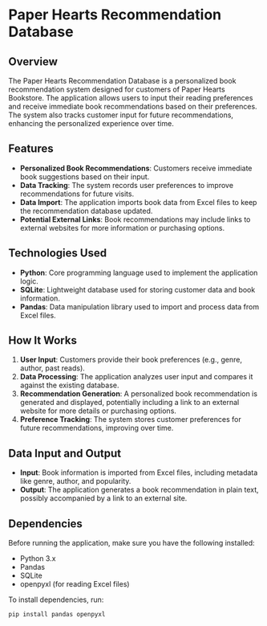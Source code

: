 # Paper Hearts Recommendation Database

## Overview

The Paper Hearts Recommendation Database is a personalized book recommendation system designed for customers of Paper Hearts Bookstore. The application allows users to input their reading preferences and receive immediate book recommendations based on their preferences. The system also tracks customer input for future recommendations, enhancing the personalized experience over time.

## Features

- **Personalized Book Recommendations**: Customers receive immediate book suggestions based on their input.
- **Data Tracking**: The system records user preferences to improve recommendations for future visits.
- **Data Import**: The application imports book data from Excel files to keep the recommendation database updated.
- **Potential External Links**: Book recommendations may include links to external websites for more information or purchasing options.

## Technologies Used

- **Python**: Core programming language used to implement the application logic.
- **SQLite**: Lightweight database used for storing customer data and book information.
- **Pandas**: Data manipulation library used to import and process data from Excel files.

## How It Works

1. **User Input**: Customers provide their book preferences (e.g., genre, author, past reads).
2. **Data Processing**: The application analyzes user input and compares it against the existing database.
3. **Recommendation Generation**: A personalized book recommendation is generated and displayed, potentially including a link to an external website for more details or purchasing options.
4. **Preference Tracking**: The system stores customer preferences for future recommendations, improving over time.

## Data Input and Output

- **Input**: Book information is imported from Excel files, including metadata like genre, author, and popularity.
- **Output**: The application generates a book recommendation in plain text, possibly accompanied by a link to an external site.

## Dependencies

Before running the application, make sure you have the following installed:

- Python 3.x
- Pandas
- SQLite
- openpyxl (for reading Excel files)

To install dependencies, run:

```bash
pip install pandas openpyxl
